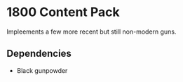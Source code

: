 # 1800 Content Pack

Impleements a few more recent but still non-modern guns.

## Dependencies

- Black gunpowder
